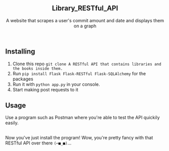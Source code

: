 <h2  align="center">Library_RESTful_API</h2>
<p  align="center">A website that scrapes a user's commit amount and date and displays them on a graph</p>

<br/>

## Installing

1. Clone this repo ```git clone A RESTful API that contains libraries and the books inside them.```
2. Run ```pip install Flask Flask-RESTful Flask-SQLAlchemy``` for the packages
3. Run it with ```python app.py``` in your console.
4. Start making post requests to it

## Usage

Use a program such as Postman where you're able to test the API quickily easily.

##

Now you've just install the program! Wow, you're pretty fancy with that RESTful API over there ```(⌐■_■)```...
